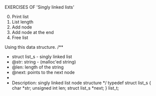 EXERCISES OF 'Singly linked lists'

0. Print list
1. List length
2. Add node
3. Add node at the end
4. Free list

Using this data structure.
/**
 * struct list_s - singly linked list
 * @str: string - (malloc'ed string)
 * @len: length of the string
 * @next: points to the next node
 *
 * Description: singly linked list node structure
 */
typedef struct list_s
{
    char *str;
    unsigned int len;
    struct list_s *next;
} list_t;

